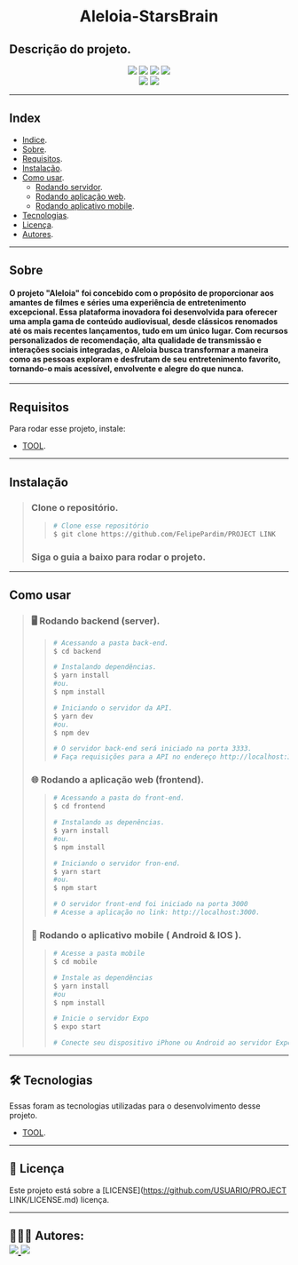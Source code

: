 <h1 align="center">
    Aleloia-StarsBrain
</h1>

## Descrição do projeto.

<p align="center">
    <!-- Badge de estrelas do projeto -->
	<img src="https://img.shields.io/github/stars/USUARIO/PROJECT LINK" />
    <!-- Badge de forks do projeto -->
    <img src="https://img.shields.io/github/forks/USUARIO/PROJECT LINK" />
    <!-- Badge de issues do projeto -->
    <img src="https://img.shields.io/github/issues/USUARIO/PROJECT LINK" />
    <!-- Badge da licença do projeto -->
    <img src="https://img.shields.io/github/license/USUARIO/PROJECT LINK" />
    <br>
    <!-- Exemplo de badge de tecnologia utilizada -->
    <img src="https://img.shields.io/badge/React-blue?logo=react" />
    <!-- Exemplo de badge de tecnologia utilizada -->
    <img src="https://img.shields.io/badge/Node.JS-grey?logo=node.js" />
</p>

---

<!-- Exemplo de Index do projeto -->
## Index
- [Indice](#index).
- [Sobre](#sobre).
- [Requisitos](#requisitos).
- [Instalação](#instalação).
- [Como usar](#como-usar).
    - [Rodando servidor](#rodando-server).
    - [Rodando aplicação web](#rodando-web).
    - [Rodando aplicativo mobile](#rodando-mobile).
- [Tecnologias](#tecnologias).
- [Licença](#licença).
- [Autores](#autores).
---

<!-- Sobre o projeto -->
## Sobre
#### O projeto "Aleloia" foi concebido com o propósito de proporcionar aos amantes de filmes e séries uma experiência de entretenimento excepcional. Essa plataforma inovadora foi desenvolvida para oferecer uma ampla gama de conteúdo audiovisual, desde clássicos renomados até os mais recentes lançamentos, tudo em um único lugar. Com recursos personalizados de recomendação, alta qualidade de transmissão e interações sociais integradas, o Aleloia busca transformar a maneira como as pessoas exploram e desfrutam de seu entretenimento favorito, tornando-o mais acessível, envolvente e alegre do que nunca.

---

<!-- Requisitos para testar ou utilizar o projeto -->
## Requisitos

Para rodar esse projeto, instale:

<!-- Nome da ferramenta e link para a sua documentação ou site -->
- [TOOL](llink).

---

<!-- Explicação da instação ou uso -->
## Instalação
> ### Clone o repositório.
>>   ```bash
>>  # Clone esse repositório
>>  $ git clone https://github.com/FelipePardim/PROJECT LINK
>>   ```
> ### Siga o guia a baixo para rodar o projeto.

---

<!-- Explicação da instação ou uso -->
## Como usar
><h3 id="rodando-server">
>   🖥️ Rodando backend (server).
></h3>
>
>> ```bash
>># Acessando a pasta back-end.
>> $ cd backend
>>
>># Instalando dependências.
>>$ yarn install
>>#ou.
>>$ npm install
>>
>># Iniciando o servidor da API.
>>$ yarn dev
>>#ou.
>>$ npm dev
>>
>># O servidor back-end será iniciado na porta 3333.
>># Faça requisições para a API no endereço http://localhost:3333.
>>```
>
><h3 id="rodando-web">
>🌐 Rodando a aplicação web (frontend).
></h3>
>
>>```bash
>># Acessando a pasta do front-end.
>>$ cd frontend
>>
>># Instalando as depenências.
>>$ yarn install
>>#ou.
>>$ npm install
>>
>># Iniciando o servidor fron-end.
>>$ yarn start
>>#ou.
>>$ npm start
>>
>># O servidor front-end foi iniciado na porta 3000
>># Acesse a aplicação no link: http://localhost:3000.
>>```
>
><h3 id="rodando-mobile">
>    📱 Rodando o aplicativo mobile ( Android & IOS ).
></h3>
>
>>```bash
>># Acesse a pasta mobile
>>$ cd mobile
>>
>># Instale as dependências
>>$ yarn install
>>#ou
>>$ npm install 
>>
>># Inicie o servidor Expo
>>$ expo start
>>
>> # Conecte seu dispositivo iPhone ou Android ao servidor Expo, ou utilize um emulador;
>>```
>
---

<!-- Tecnologias utilizadas no desenvolvimento do projeto -->
<h2 id="tecnologias">
    🛠 Tecnologias
</h2>

Essas foram as tecnologias utilizadas para o desenvolvimento desse projeto.

- [TOOL](link).

---

<!-- Licença do projeto -->
<h2 id="licença">
    📝 Licença 
</h2>

Este projeto está sobre a [LICENSE](https://github.com/USUARIO/PROJECT LINK/LICENSE.md) licença.

---

<!-- Sobre mim ou os autores -->
<h2 id="autores">
    👨🏽‍💻 Autores:
    <div>
        <a href="https://github.com/USUARIO" margin="10px">
            <img src="https://img.shields.io/badge/GitHub-USUARIO-6f42c1?logo=github"/>
        </a>
        <a alt="Felipe Pardim" href="https://www.linkedin.com/in/USUARIO">
            <img src="https://img.shields.io/badge/LinkedIn-USUARIO%20-blue?logo=linkedin"/>
        </a>
    </div>
</h2>
